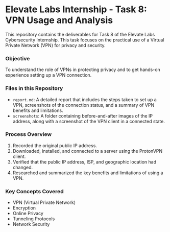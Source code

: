 # Elevate Labs Internship - Task 8: VPN Usage and Analysis

This repository contains the deliverables for Task 8 of the Elevate Labs Cybersecurity Internship. This task focuses on the practical use of a Virtual Private Network (VPN) for privacy and security.

### **Objective**
To understand the role of VPNs in protecting privacy and to get hands-on experience setting up a VPN connection.

### **Files in this Repository**
* `report.md`: A detailed report that includes the steps taken to set up a VPN, screenshots of the connection status, and a summary of VPN benefits and limitations.
* `screenshots`: A folder containing before-and-after images of the IP address, along with a screenshot of the VPN client in a connected state.

### **Process Overview**
1.  Recorded the original public IP address.
2.  Downloaded, installed, and connected to a server using the ProtonVPN client.
3.  Verified that the public IP address, ISP, and geographic location had changed.
4.  Researched and summarized the key benefits and limitations of using a VPN.

### **Key Concepts Covered**
* VPN (Virtual Private Network)
* Encryption
* Online Privacy 
* Tunneling Protocols 
* Network Security
